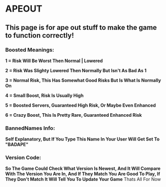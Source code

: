 # APEOUT
## This page is for ape out stuff to make the game to function correctly!
### Boosted Meanings:
**1 = Risk Will Be Worst Then Normal | Lowered**

**2 = Risk Was Slighty Lowered Then Normally But Isn't As Bad As 1**

**3 = Normal Risk, This Has Somewhat Good Risks But Is What Is Normally On**

**4 = Small Boost, Risk Is Usually High**

**5 = Boosted Servers, Guaranteed High Risk, Or Maybe Even Enhanced**

**6 = Crazy Boost, This Is Pretty Rare, Guaranteed Enhanced Risk**

### BannedNames Info:
**Self Explanatory, But If You Type This Name In Your User Will Get Set To "BADAPE"**
### Version Code:
**So The Game Could Check What Version Is Newest, And It Will Compare With The Version You Are In, And If They Match You Are Good To Play, If They Don't Match It Will Tell You To Update Your Game**
Thats All For Now
